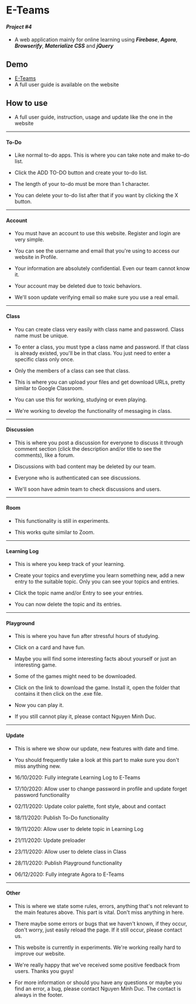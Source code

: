 # E-Teams
#### _Project #4_ 
- A web application mainly for online learning using **_Firebase_**, **_Agora_**, **_Browserify_**, **_Materialize CSS_** and **_jQuery_**

## Demo
- [E-Teams](https://e-teams.web.app/)
- A full user guide is available on the website

## How to use
- A full user guide, instruction, usage and update like the one in the website
---
#### To-Do
- Like normal to-do apps. This is where you can take note and make to-do list.

- Click the ADD TO-DO button and create your to-do list.

- The length of your to-do must be more than 1 character.

- You can delete your to-do list after that if you want by clicking the X button.
---
#### Account
- You must have an account to use this website. Register and login are very simple.

- You can see the username and email that you're using to access our website in Profile.

- Your information are absolutely confidential. Even our team cannot know it.

- Your account may be deleted due to toxic behaviors.

- We'll soon update verifying email so make sure you use a real email.
---
#### Class
- You can create class very easily with class name and password. Class name must be unique.

- To enter a class, you must type a class name and password. If that class is already existed, you'll be in that class. You just need to enter a specific class only once.

- Only the members of a class can see that class.

- This is where you can upload your files and get download URLs, pretty similar to Google Classroom.

- You can use this for working, studying or even playing.

- We're working to develop the functionality of messaging in class.
---
#### Discussion
- This is where you post a discussion for everyone to discuss it through comment section (click the description and/or title to see the comments), like a forum.

- Discussions with bad content may be deleted by our team.

- Everyone who is authenticated can see discussions.

- We'll soon have admin team to check discussions and users.
---
#### Room
- This functionality is still in experiments.

- This works quite similar to Zoom.
---
#### Learning Log
- This is where you keep track of your learning.

- Create your topics and everytime you learn something new, add a new entry to the suitable topic. Only you can see your topics and entries.

- Click the topic name and/or Entry to see your entries.

- You can now delete the topic and its entries.
---
#### Playground
- This is where you have fun after stressful hours of studying.

- Click on a card and have fun.

- Maybe you will find some interesting facts about yourself or just an interesting game.

- Some of the games might need to be downloaded.

- Click on the link to download the game. Install it, open the folder that contains it then click on the .exe file.

- Now you can play it.

- If you still cannot play it, please contact Nguyen Minh Duc.
---
#### Update
- This is where we show our update, new features with date and time.

- You should frequently take a look at this part to make sure you don't miss anything new.

- 16/10/2020: Fully integrate Learning Log to E-Teams

- 17/10/2020: Allow user to change password in profile and update forget password functionality

- 02/11/2020: Update color palette, font style, about and contact

- 18/11/2020: Publish To-Do functionality

- 19/11/2020: Allow user to delete topic in Learning Log

- 21/11/2020: Update preloader

- 23/11/2020: Allow user to delete class in Class

- 28/11/2020: Publish Playground functionality

- 06/12/2020: Fully integrate Agora to E-Teams
---
#### Other
- This is where we state some rules, errors, anything that's not relevant to the main features above. This part is vital. Don't miss anything in here.

- There maybe some errors or bugs that we haven't known, if they occur, don't worry, just easily reload the page. If it still occur, please contact us.

- This website is currently in experiments. We're working really hard to improve our website.

- We're really happy that we've received some positive feedback from users. Thanks you guys!

- For more information or should you have any questions or maybe you find an error, a bug, please contact Nguyen Minh Duc. The contact is always in the footer.
